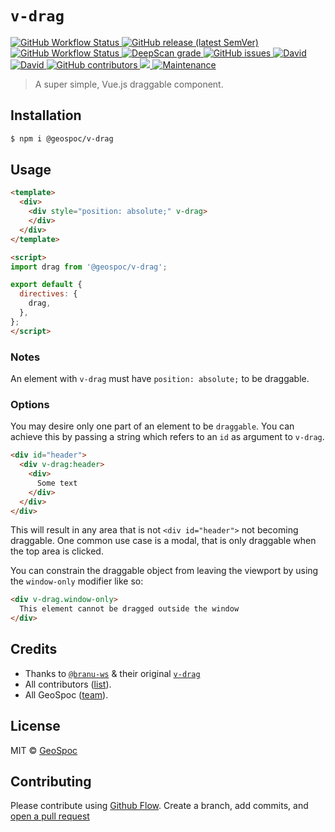 # `v-drag`

<a title="GitHub workflow (ci)" href="https://github.com/geospoc/v-drag/actions?query=workflow%3Aci" rel="nofollow">
  <img alt="GitHub Workflow Status" src="https://img.shields.io/github/workflow/status/geospoc/v-drag/ci?label=ci&logo=github">
</a>
<a title="GitHub release" href="https://github.com/geospoc/v-drag/packages/321237" rel="nofollow">
  <img alt="GitHub release (latest SemVer)" src="https://img.shields.io/github/v/release/geospoc/v-drag?color=brightgreen&logo=github&sort=semver">
</a>
<a title="GitHub workflow (Ship.js trigger)" href="https://github.com/geospoc/v-drag/actions?query=workflow%3A%22Ship+js+trigger%22" rel="nofollow">
  <img alt="GitHub Workflow Status" src="https://img.shields.io/github/workflow/status/geospoc/v-drag/Ship%20js%20trigger?label=ship.js%20trigger&logo=github">
</a>
<a title="DeepScan grade" href="https://deepscan.io/dashboard#view=project&tid=9381&pid=12987&bid=210316" rel="nofollow">
  <img alt="DeepScan grade" src="https://deepscan.io/api/teams/9381/projects/12987/branches/210316/badge/grade.svg">
</a>
<a title="GitHub issues" href="https://github.com/geospoc/v-drag/issues" rel="nofollow">
  <img alt="GitHub issues" src="https://img.shields.io/github/issues/geospoc/v-drag?logo=github">
</a>
<a title="Dependencies" href="https://david-dm.org/geospoc/v-drag" rel="nofollow">
  <img alt="David" src="https://img.shields.io/david/geospoc/v-drag?logo=npm">
</a>
<a title="Dev Dependencies" href="https://david-dm.org/geospoc/v-drag?type=dev" rel="nofollow">
  <img alt="David" src="https://img.shields.io/david/dev/geospoc/v-drag?logo=npm">
</a>
<a title="Contributors" href="https://github.com/geospoc/v-drag/graphs/contributors" rel="nofollow">
  <img alt="GitHub contributors" src="https://img.shields.io/github/contributors/geospoc/v-drag">
</a>
<a title="deploy" href="https://github.com/algolia/shipjs" rel="nofollow">
  <img src="https://img.shields.io/badge/deploy-🛳%20Ship.js-blue?style=flat" />
</a>
<a title="npm" href="https://github.com/geospoc/v-drag/packages/321237" rel="nofollow">
  <img alt="Maintenance" src="https://img.shields.io/maintenance/yes/2020">
</a>

> A super simple, Vue.js draggable component.

## Installation

```bash
$ npm i @geospoc/v-drag
```

## Usage

```html
<template>
  <div>
    <div style="position: absolute;" v-drag>
    </div>
  </div>
</template>

<script>
import drag from '@geospoc/v-drag';

export default {
  directives: {
    drag,
  },
};
</script>
```

### Notes

An element with `v-drag` must have `position: absolute;` to be draggable.

### Options

You may desire only one part of an element to be `draggable`. You can achieve this by passing a string which refers to an `id` as argument to `v-drag`.

```html
<div id="header">
  <div v-drag:header>
    <div>
      Some text
    </div>
  </div>
</div>
```

This will result in any area that is not `<div id="header">` not becoming draggable. One common use case is a modal, that is only draggable when the top area is clicked.

You can constrain the draggable object from leaving the viewport by using the `window-only` modifier like so:

```html
<div v-drag.window-only>
  This element cannot be dragged outside the window
</div>
```

## Credits
- Thanks to [`@branu-ws`](https://github.com/branu-ws) & their original [`v-drag`](https://github.com/branu-ws/v-drag)
- All contributors ([list](https://github.com/geospoc/v-drag/contributors)).
- All GeoSpoc ([team](https://github.com/orgs/Geospoc/people)).

## License
MIT &copy; [GeoSpoc](https://geospoc.com)

## Contributing
Please contribute using [Github Flow](https://guides.github.com/introduction/flow/). Create a branch, add commits, and [open a pull request](https://github.com/geospoc/v-drag/compare)
